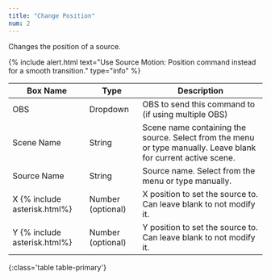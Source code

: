 ```yaml
---
title: "Change Position"
num: 2
---
```


Changes the position of a source.

{% include alert.html text="Use Source Motion: Position command instead for a smooth transition." type="info" %} 

| Box Name | Type | Description | 
|-------|--------|--------
|OBS|Dropdown|OBS to send this command to (if using multiple OBS)|
|Scene Name|	String	|Scene name containing the source. Select from the menu or type manually. Leave blank for current active scene.
|Source Name|	String|	Source name. Select from the menu or type manually. 
|X {% include asterisk.html%}|	Number (optional)|	X position to set the source to. Can leave blank to not modify it.
|Y {% include asterisk.html%}|	Number (optional)	|Y position to set the source to. Can leave blank to not modify it.
{:class='table table-primary'}









